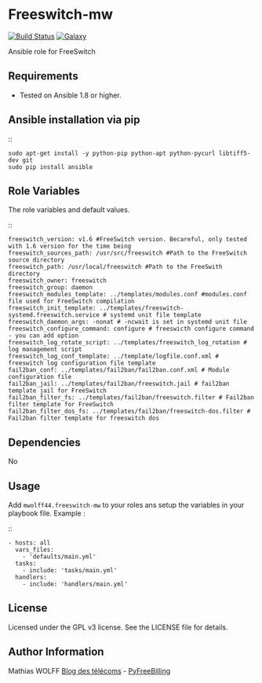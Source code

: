 Freeswitch-mw
=============

[![Build Status](https://travis-ci.org/mwolff44/freeswitch-mw.png)](https://travis-ci.org/mwolff44/freeswitch-mw)
[![Galaxy](http://img.shields.io/badge/galaxy-mwolff44.freeswitch--mw-blue.svg?style=flat-square)](https://galaxy.ansible.com/list#/roles/2582)


Ansible role for FreeSwitch

Requirements
------------

- Tested on Ansible 1.8 or higher.

Ansible installation via pip
----------------------------

::

	sudo apt-get install -y python-pip python-apt python-pycurl libtiff5-dev git
	sudo pip install ansible


Role Variables
--------------

The role variables and default values.

::

    freeswitch_version: v1.6 #FreeSwitch version. Becareful, only tested with 1.6 version for the time being
    freeswitch_sources_path: /usr/src/freeswitch #Path to the FreeSwitch source directory
    freeswitch_path: /usr/local/freeswitch #Path to the FreeSwith directory
    freeswitch_owner: freeswitch
    freeswitch_group: daemon
    freeswitch_modules_template: ../templates/modules.conf #modules.conf file used for FreeSwitch compilation
    freeswitch_init_template: ../templates/freeswitch-systemd.freeswitch.service # systemd unit file template
    freeswitch_daemon_args: -nonat # -ncwait is set in systemd unit file
    freeswitch_configure_command: configure # freeswicth configure command - you can add option
    freeswitch_log_rotate_script: ../templates/freeswitch_log_rotation # log management script
    freeswitch_log_conf_template: ../template/logfile.conf.xml # freeswitch log configuration file template
    fail2ban_conf: ../templates/fail2ban/fail2ban.conf.xml # Module configuration file
    fail2ban_jail: ../templates/fail2ban/freeswitch.jail # fail2ban template jail for FreeSwitch
    fail2ban_filter_fs: ../templates/fail2ban/freeswitch.filter # Fail2ban filter template for FreeSwitch
    fail2ban_filter_dos_fs: ../templates/fail2ban/freeswitch-dos.filter # Fail2ban filter template for freeswitch dos


Dependencies
------------

No

Usage
-----

Add `mwolff44.freeswitch-mw` to your roles ans setup the variables in your playbook file. Example :

::

    - hosts: all
	  vars_files:
	    - 'defaults/main.yml'
	  tasks:
	    - include: 'tasks/main.yml'
	  handlers:
	    - include: 'handlers/main.yml'



License
-------


Licensed under the GPL v3 license. See the LICENSE file for details.

Author Information
------------------

Mathias WOLFF [Blog des télécoms](http://www.blog-des-telecoms.com) - [PyFreeBilling](https://www.pyfreebilling.com)
